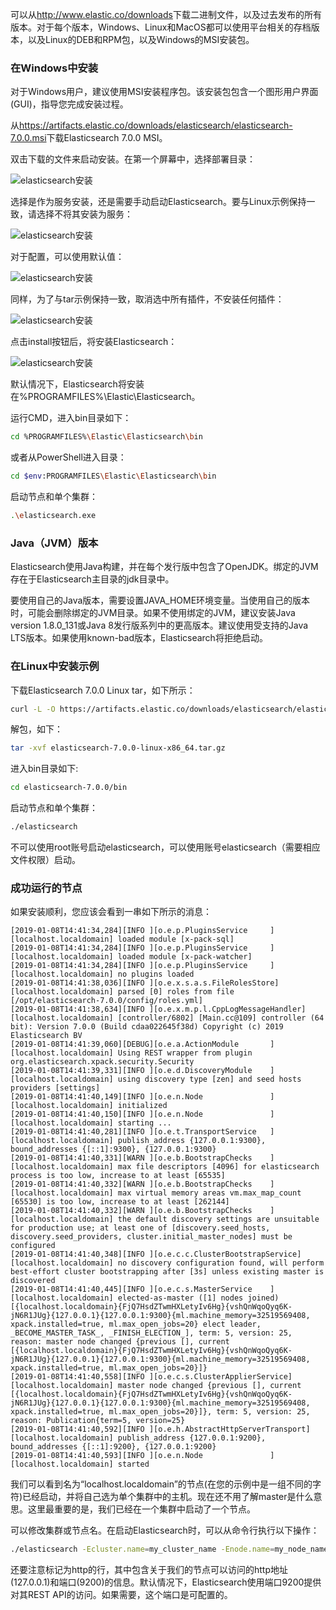 可以从<a href="http://www.elastic.co/downloads" target="_blank">http://www.elastic.co/downloads</a>下载二进制文件，以及过去发布的所有版本。对于每个版本，Windows、Linux和MacOS都可以使用平台相关的存档版本，以及Linux的DEB和RPM包，以及Windows的MSI安装包。

### 在Windows中安装
对于Windows用户，建议使用MSI安装程序包。该安装包包含一个图形用户界面(GUI)，指导您完成安装过程。

从<a href="https://artifacts.elastic.co/downloads/elasticsearch/elasticsearch-7.0.0.msi" target="_blank">https://artifacts.elastic.co/downloads/elasticsearch/elasticsearch-7.0.0.msi</a>下载Elasticsearch 7.0.0 MSI。

双击下载的文件来启动安装。在第一个屏幕中，选择部署目录：

![elasticsearch安装](http://source.iftrue.cn/elasticsearch/msi_installer_locations.png)

选择是作为服务安装，还是需要手动启动Elasticsearch。要与Linux示例保持一致，请选择不将其安装为服务：

![elasticsearch安装](http://source.iftrue.cn/elasticsearch/msi_installer_no_service.png)

对于配置，可以使用默认值：

![elasticsearch安装](http://source.iftrue.cn/elasticsearch/msi_installer_configuration.png)

同样，为了与tar示例保持一致，取消选中所有插件，不安装任何插件：

![elasticsearch安装](http://source.iftrue.cn/elasticsearch/msi_installer_plugins.png)

点击install按钮后，将安装Elasticsearch：

![elasticsearch安装](http://source.iftrue.cn/elasticsearch/msi_installer_success.png)

默认情况下，Elasticsearch将安装在%PROGRAMFILES%\Elastic\Elasticsearch。

运行CMD，进入bin目录如下：
```bash
cd %PROGRAMFILES%\Elastic\Elasticsearch\bin
```

或者从PowerShell进入目录：
```bash
cd $env:PROGRAMFILES\Elastic\Elasticsearch\bin
```

启动节点和单个集群：
```bash
.\elasticsearch.exe
```

### Java（JVM）版本
Elasticsearch使用Java构建，并在每个发行版中包含了OpenJDK。绑定的JVM存在于Elasticsearch主目录的jdk目录中。

要使用自己的Java版本，需要设置JAVA_HOME环境变量。当使用自己的版本时，可能会删除绑定的JVM目录。如果不使用绑定的JVM，建议安装Java version 1.8.0_131或Java 8发行版系列中的更高版本。建议使用受支持的Java LTS版本。如果使用known-bad版本，Elasticsearch将拒绝启动。

### 在Linux中安装示例
下载Elasticsearch 7.0.0 Linux tar，如下所示：
```bash
curl -L -O https://artifacts.elastic.co/downloads/elasticsearch/elasticsearch-7.0.0-linux-x86_64.tar.gz
```

解包，如下：
```bash
tar -xvf elasticsearch-7.0.0-linux-x86_64.tar.gz
```

进入bin目录如下:
```bash
cd elasticsearch-7.0.0/bin
```

启动节点和单个集群：
```bash
./elasticsearch
```

不可以使用root账号启动elasticsearch，可以使用账号elasticsearch（需要相应文件权限）启动。

### 成功运行的节点
如果安装顺利，您应该会看到一串如下所示的消息：
```
[2019-01-08T14:41:34,284][INFO ][o.e.p.PluginsService     ] [localhost.localdomain] loaded module [x-pack-sql]
[2019-01-08T14:41:34,284][INFO ][o.e.p.PluginsService     ] [localhost.localdomain] loaded module [x-pack-watcher]
[2019-01-08T14:41:34,284][INFO ][o.e.p.PluginsService     ] [localhost.localdomain] no plugins loaded
[2019-01-08T14:41:38,036][INFO ][o.e.x.s.a.s.FileRolesStore] [localhost.localdomain] parsed [0] roles from file [/opt/elasticsearch-7.0.0/config/roles.yml]
[2019-01-08T14:41:38,634][INFO ][o.e.x.m.p.l.CppLogMessageHandler] [localhost.localdomain] [controller/6802] [Main.cc@109] controller (64 bit): Version 7.0.0 (Build cdaa022645f38d) Copyright (c) 2019 Elasticsearch BV
[2019-01-08T14:41:39,060][DEBUG][o.e.a.ActionModule       ] [localhost.localdomain] Using REST wrapper from plugin org.elasticsearch.xpack.security.Security
[2019-01-08T14:41:39,331][INFO ][o.e.d.DiscoveryModule    ] [localhost.localdomain] using discovery type [zen] and seed hosts providers [settings]
[2019-01-08T14:41:40,149][INFO ][o.e.n.Node               ] [localhost.localdomain] initialized
[2019-01-08T14:41:40,150][INFO ][o.e.n.Node               ] [localhost.localdomain] starting ...
[2019-01-08T14:41:40,281][INFO ][o.e.t.TransportService   ] [localhost.localdomain] publish_address {127.0.0.1:9300}, bound_addresses {[::1]:9300}, {127.0.0.1:9300}
[2019-01-08T14:41:40,331][WARN ][o.e.b.BootstrapChecks    ] [localhost.localdomain] max file descriptors [4096] for elasticsearch process is too low, increase to at least [65535]
[2019-01-08T14:41:40,332][WARN ][o.e.b.BootstrapChecks    ] [localhost.localdomain] max virtual memory areas vm.max_map_count [65530] is too low, increase to at least [262144]
[2019-01-08T14:41:40,332][WARN ][o.e.b.BootstrapChecks    ] [localhost.localdomain] the default discovery settings are unsuitable for production use; at least one of [discovery.seed_hosts, discovery.seed_providers, cluster.initial_master_nodes] must be configured
[2019-01-08T14:41:40,348][INFO ][o.e.c.c.ClusterBootstrapService] [localhost.localdomain] no discovery configuration found, will perform best-effort cluster bootstrapping after [3s] unless existing master is discovered
[2019-01-08T14:41:40,445][INFO ][o.e.c.s.MasterService    ] [localhost.localdomain] elected-as-master ([1] nodes joined)[{localhost.localdomain}{FjQ7HsdZTwmHXLetyIv6Hg}{vshQnWqoQyq6K-jN6R1JUg}{127.0.0.1}{127.0.0.1:9300}{ml.machine_memory=32519569408, xpack.installed=true, ml.max_open_jobs=20} elect leader, _BECOME_MASTER_TASK_, _FINISH_ELECTION_], term: 5, version: 25, reason: master node changed {previous [], current [{localhost.localdomain}{FjQ7HsdZTwmHXLetyIv6Hg}{vshQnWqoQyq6K-jN6R1JUg}{127.0.0.1}{127.0.0.1:9300}{ml.machine_memory=32519569408, xpack.installed=true, ml.max_open_jobs=20}]}
[2019-01-08T14:41:40,558][INFO ][o.e.c.s.ClusterApplierService] [localhost.localdomain] master node changed {previous [], current [{localhost.localdomain}{FjQ7HsdZTwmHXLetyIv6Hg}{vshQnWqoQyq6K-jN6R1JUg}{127.0.0.1}{127.0.0.1:9300}{ml.machine_memory=32519569408, xpack.installed=true, ml.max_open_jobs=20}]}, term: 5, version: 25, reason: Publication{term=5, version=25}
[2019-01-08T14:41:40,592][INFO ][o.e.h.AbstractHttpServerTransport] [localhost.localdomain] publish_address {127.0.0.1:9200}, bound_addresses {[::1]:9200}, {127.0.0.1:9200}
[2019-01-08T14:41:40,593][INFO ][o.e.n.Node               ] [localhost.localdomain] started
```

我们可以看到名为“localhost.localdomain”的节点(在您的示例中是一组不同的字符)已经启动，并将自己选为单个集群中的主机。现在还不用了解master是什么意思。这里最重要的是，我们已经在一个集群中启动了一个节点。

可以修改集群或节点名。在启动Elasticsearch时，可以从命令行执行以下操作：

```bash
./elasticsearch -Ecluster.name=my_cluster_name -Enode.name=my_node_name
```

还要注意标记为http的行，其中包含关于我们的节点可以访问的http地址(127.0.0.1)和端口(9200)的信息。默认情况下，Elasticsearch使用端口9200提供对其REST API的访问。如果需要，这个端口是可配置的。